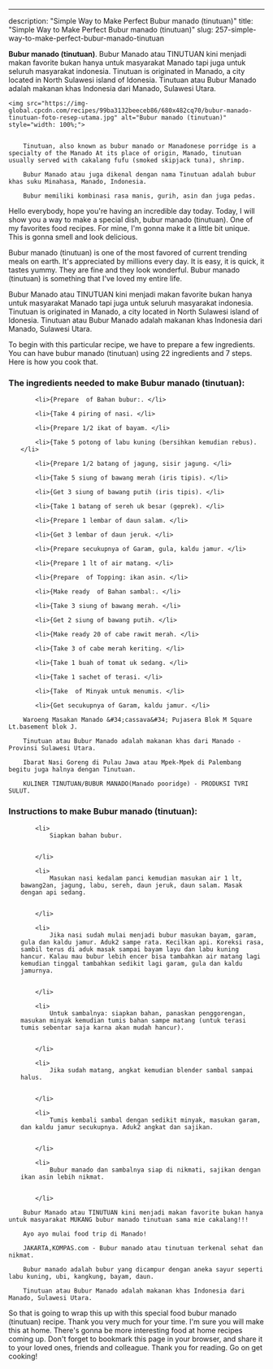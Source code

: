 ---
description: "Simple Way to Make Perfect Bubur manado (tinutuan)"
title: "Simple Way to Make Perfect Bubur manado (tinutuan)"
slug: 257-simple-way-to-make-perfect-bubur-manado-tinutuan

<p>
	<strong>Bubur manado (tinutuan)</strong>. 
	Bubur Manado atau TINUTUAN kini menjadi makan favorite bukan hanya untuk masyarakat Manado tapi juga untuk seluruh masyarakat indonesia. Tinutuan is originated in Manado, a city located in North Sulawesi island of Idonesia. Tinutuan atau Bubur Manado adalah makanan khas Indonesia dari Manado, Sulawesi Utara.
</p>
<p>
	
	<img src="https://img-global.cpcdn.com/recipes/99ba3132beeceb86/680x482cq70/bubur-manado-tinutuan-foto-resep-utama.jpg" alt="Bubur manado (tinutuan)" style="width: 100%;">
	
	
		Tinutuan, also known as bubur manado or Manadonese porridge is a specialty of the Manado At its place of origin, Manado, tinutuan usually served with cakalang fufu (smoked skipjack tuna), shrimp.
	
		Bubur Manado atau juga dikenal dengan nama Tinutuan adalah bubur khas suku Minahasa, Manado, Indonesia.
	
		Bubur memiliki kombinasi rasa manis, gurih, asin dan juga pedas.
	
</p>
<p>
	Hello everybody, hope you're having an incredible day today. Today, I will show you a way to make a special dish, bubur manado (tinutuan). One of my favorites food recipes. For mine, I'm gonna make it a little bit unique. This is gonna smell and look delicious.
</p>
	
<p>
	Bubur manado (tinutuan) is one of the most favored of current trending meals on earth. It's appreciated by millions every day. It is easy, it is quick, it tastes yummy. They are fine and they look wonderful. Bubur manado (tinutuan) is something that I've loved my entire life.
</p>
<p>
	Bubur Manado atau TINUTUAN kini menjadi makan favorite bukan hanya untuk masyarakat Manado tapi juga untuk seluruh masyarakat indonesia. Tinutuan is originated in Manado, a city located in North Sulawesi island of Idonesia. Tinutuan atau Bubur Manado adalah makanan khas Indonesia dari Manado, Sulawesi Utara.
</p>

<p>
To begin with this particular recipe, we have to prepare a few ingredients. You can have bubur manado (tinutuan) using 22 ingredients and 7 steps. Here is how you cook that.
</p>

<h3>The ingredients needed to make Bubur manado (tinutuan):</h3>

<ol>
	
		<li>{Prepare  of Bahan bubur:. </li>
	
		<li>{Take 4 piring of nasi. </li>
	
		<li>{Prepare 1/2 ikat of bayam. </li>
	
		<li>{Take 5 potong of labu kuning (bersihkan kemudian rebus). </li>
	
		<li>{Prepare 1/2 batang of jagung, sisir jagung. </li>
	
		<li>{Take 5 siung of bawang merah (iris tipis). </li>
	
		<li>{Get 3 siung of bawang putih (iris tipis). </li>
	
		<li>{Take 1 batang of sereh uk besar (geprek). </li>
	
		<li>{Prepare 1 lembar of daun salam. </li>
	
		<li>{Get 3 lembar of daun jeruk. </li>
	
		<li>{Prepare secukupnya of Garam, gula, kaldu jamur. </li>
	
		<li>{Prepare 1 lt of air matang. </li>
	
		<li>{Prepare  of Topping: ikan asin. </li>
	
		<li>{Make ready  of Bahan sambal:. </li>
	
		<li>{Take 3 siung of bawang merah. </li>
	
		<li>{Get 2 siung of bawang putih. </li>
	
		<li>{Make ready 20 of cabe rawit merah. </li>
	
		<li>{Take 3 of cabe merah keriting. </li>
	
		<li>{Take 1 buah of tomat uk sedang. </li>
	
		<li>{Take 1 sachet of terasi. </li>
	
		<li>{Take  of Minyak untuk menumis. </li>
	
		<li>{Get secukupnya of Garam, kaldu jamur. </li>
	
</ol>
<p>
	
		Waroeng Masakan Manado &#34;cassava&#34; Pujasera Blok M Square Lt.basement blok J.
	
		Tinutuan atau Bubur Manado adalah makanan khas dari Manado - Provinsi Sulawesi Utara.
	
		Ibarat Nasi Goreng di Pulau Jawa atau Mpek-Mpek di Palembang begitu juga halnya dengan Tinutuan.
	
		KULINER TINUTUAN/BUBUR MANADO(Manado pooridge) - PRODUKSI TVRI SULUT.
	
</p>

<h3>Instructions to make Bubur manado (tinutuan):</h3>

<ol>
	
		<li>
			Siapkan bahan bubur.
			
			
		</li>
	
		<li>
			Masukan nasi kedalam panci kemudian masukan air 1 lt, bawang2an, jagung, labu, sereh, daun jeruk, daun salam. Masak dengan api sedang.
			
			
		</li>
	
		<li>
			Jika nasi sudah mulai menjadi bubur masukan bayam, garam, gula dan kaldu jamur. Aduk2 sampe rata. Kecilkan api. Koreksi rasa, sambil terus di aduk masak sampai bayam layu dan labu kuning hancur. Kalau mau bubur lebih encer bisa tambahkan air matang lagi kemudian tinggal tambahkan sedikit lagi garam, gula dan kaldu jamurnya.
			
			
		</li>
	
		<li>
			Untuk sambalnya: siapkan bahan, panaskan penggorengan, masukan minyak kemudian tumis bahan sampe matang (untuk terasi tumis sebentar saja karna akan mudah hancur).
			
			
		</li>
	
		<li>
			Jika sudah matang, angkat kemudian blender sambal sampai halus.
			
			
		</li>
	
		<li>
			Tumis kembali sambal dengan sedikit minyak, masukan garam, dan kaldu jamur secukupnya. Aduk2 angkat dan sajikan.
			
			
		</li>
	
		<li>
			Bubur manado dan sambalnya siap di nikmati, sajikan dengan ikan asin lebih nikmat.
			
			
		</li>
	
</ol>

<p>
	
		Bubur Manado atau TINUTUAN kini menjadi makan favorite bukan hanya untuk masyarakat MUKANG bubur manado tinutuan sama mie cakalang!!!
	
		Ayo ayo mulai food trip di Manado!
	
		JAKARTA,KOMPAS.com - Bubur manado atau tinutuan terkenal sehat dan nikmat.
	
		Bubur manado adalah bubur yang dicampur dengan aneka sayur seperti labu kuning, ubi, kangkung, bayam, daun.
	
		Tinutuan atau Bubur Manado adalah makanan khas Indonesia dari Manado, Sulawesi Utara.
	
</p>

<p>
	So that is going to wrap this up with this special food bubur manado (tinutuan) recipe. Thank you very much for your time. I'm sure you will make this at home. There's gonna be more interesting food at home recipes coming up. Don't forget to bookmark this page in your browser, and share it to your loved ones, friends and colleague. Thank you for reading. Go on get cooking!
</p>

